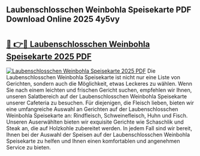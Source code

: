 ## Laubenschlosschen Weinbohla Speisekarte PDF Download Online 2025 4y5vy

# <h2><a href="http://gca2pjf.nevu.top/?p=Laubenschlosschen+Weinbohla+Speisekarte">🔗 👉🔴 Laubenschlosschen Weinbohla Speisekarte 2025 PDF</a></h2>

[![Laubenschlosschen Weinbohla Speisekarte 2025 PDF](https://i.imgur.com/dBaPXMq.png)](http://gca2pjf.nevu.top/?p=Laubenschlosschen+Weinbohla+Speisekarte)
Die Laubenschlosschen Weinbohla Speisekarte ist nicht nur eine Liste von Gerichten, sondern auch die Möglichkeit, etwas Leckeres zu wählen. Wenn Sie nach einem leichten und frischen Gericht suchen, empfehlen wir Ihnen, unseren Salatbereich auf der Laubenschlosschen Weinbohla Speisekarte unserer Cafeteria zu besuchen. Für diejenigen, die Fleisch lieben, bieten wir eine umfangreiche Auswahl an Gerichten auf der Laubenschlosschen Weinbohla Speisekarte an: Rindfleisch, Schweinefleisch, Huhn und Fisch. Unseren Auserwählten bieten wir exquisite Gerichte wie Schaschlik und Steak an, die auf Holzkohle zubereitet werden. In jedem Fall sind wir bereit, Ihnen bei der Auswahl der Speisen auf der Laubenschlosschen Weinbohla Speisekarte zu helfen und Ihnen einen komfortablen und angenehmen Service zu bieten.
